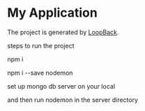# My Application

The project is generated by [LoopBack](http://loopback.io).

steps to run the project 

npm i 

npm i --save nodemon

set up mongo db server on your local 

and then run nodemon in the server directory

